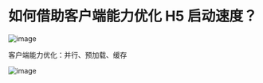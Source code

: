# 如何借助客户端能力优化 H5 启动速度？

![image](http://shadows-mall.oss-cn-shenzhen.aliyuncs.com/images/assets/shared2/26.jpg)

客户端能力优化：并行、预加载、缓存

![image](http://shadows-mall.oss-cn-shenzhen.aliyuncs.com/images/assets/shared2/26.jpg)